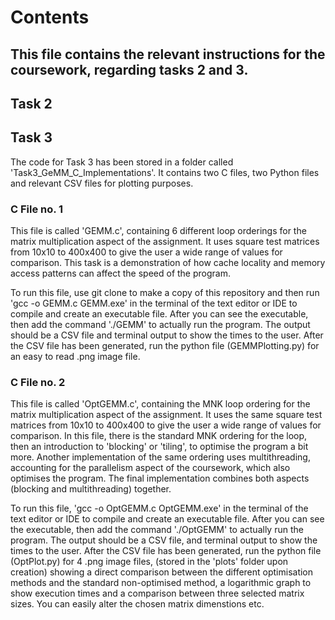 # Contents
This file contains the relevant instructions for the coursework, regarding tasks 2 and 3.
---
## Task 2

## Task 3

The code for Task 3 has been stored in a folder called 'Task3_GeMM_C_Implementations'. It contains two C files, two Python files and relevant CSV files for plotting purposes.

### C File no. 1

This file is called 'GEMM.c', containing 6 different loop orderings for the matrix multiplication aspect of the assignment. It uses square test matrices from 10x10 to 400x400 to give the user a wide range of values for comparison. This task is a demonstration of how cache locality and memory access patterns can affect the speed of the program. 

To run this file, use git clone to make a copy of this repository and then run 'gcc -o GEMM.c GEMM.exe' in the terminal of the text editor or IDE to compile and create an executable file. After you can see the executable, then add the command './GEMM' to actually run the program. The output should be a CSV file and terminal output to show the times to the user. After the CSV file has been generated, run the python file (GEMMPlotting.py) for an easy to read .png image file.

### C File no. 2

This file is called 'OptGEMM.c', containing the MNK loop ordering for the matrix multiplication aspect of the assignment. It uses the same square test matrices from 10x10 to 400x400 to give the user a wide range of values for comparison. In this file, there is the standard MNK ordering for the loop, then an introduction to 'blocking' or 'tiling', to optimise the program a bit more. Another implementation of the same ordering uses multithreading, accounting for the parallelism aspect of the coursework, which also optimises the program. The final implementation combines both aspects (blocking and multithreading) together. 

To run this file, 'gcc -o OptGEMM.c OptGEMM.exe' in the terminal of the text editor or IDE to compile and create an executable file. After you can see the executable, then add the command './OptGEMM' to actually run the program. The output should be a CSV file, and terminal output to show the times to the user. After the CSV file has been generated, run the python file (OptPlot.py) for 4 .png image files, (stored in the 'plots' folder upon creation) showing a direct comparison between the different optimisation methods and the standard non-optimised method, a logarithmic graph to show execution times and a comparison between three selected matrix sizes. You can easily alter the chosen matrix dimenstions etc. 
